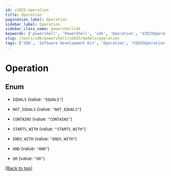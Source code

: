 ```yaml
---
id: v2025-operation
title: Operation
pagination_label: Operation
sidebar_label: Operation
sidebar_class_name: powershellsdk
keywords: ['powershell', 'PowerShell', 'sdk', 'Operation', 'V2025Operation'] 
slug: /tools/sdk/powershell/v2025/models/operation
tags: ['SDK', 'Software Development Kit', 'Operation', 'V2025Operation']
---
```



# Operation

## Enum


* `EQUALS` (value: `"EQUALS"`)

* `NOT_EQUALS` (value: `"NOT_EQUALS"`)

* `CONTAINS` (value: `"CONTAINS"`)

* `STARTS_WITH` (value: `"STARTS_WITH"`)

* `ENDS_WITH` (value: `"ENDS_WITH"`)

* `AND` (value: `"AND"`)

* `OR` (value: `"OR"`)


[[Back to top]](#) 


